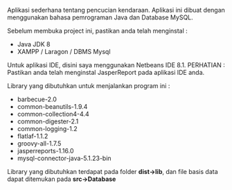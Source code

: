 

Aplikasi sederhana tentang pencucian kendaraan. 
Aplikasi ini dibuat dengan menggunakan bahasa pemrograman Java dan Database MySQL.

Sebelum membuka project ini, pastikan anda telah menginstal :
  - Java JDK 8
  - XAMPP / Laragon / DBMS Mysql

Untuk aplikasi IDE, disini saya menggunakan Netbeans IDE 8.1.
PERHATIAN : Pastikan anda telah menginstal JasperReport pada aplikasi IDE anda.

Library yang dibutuhkan untuk menjalankan program ini :
  - barbecue-2.0
  - common-beanutils-1.9.4
  - common-collection4-4.4
  - common-digester-2.1
  - common-logging-1.2
  - flatlaf-1.1.2
  - groovy-all-1.7.5
  - jasperreports-1.16.0
  - mysql-connector-java-5.1.23-bin

Library yang dibutuhkan terdapat pada folder **dist->lib**, dan file basis data dapat ditemukan pada **src->Database**

